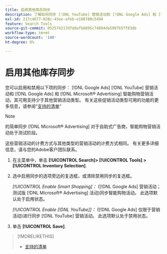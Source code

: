 ```yaml
---
title: 启用其他库存同步
description: 了解如何同步 [!DNL YouTube] 营销活动和 [!DNL Google Ads] 和 [!DNL Microsoft® Advertising] 智能购物营销活动。
exl-id: 217c4677-828c-43ee-afeb-e100780c5494
feature: Search Tools
source-git-commit: 052574217d7ddafb8895c74094da5997b5ff83db
workflow-type: tm+mt
source-wordcount: '140'
ht-degree: 0%

---
```


# 启用其他库存同步

您可以启用和禁用以下项的同步： [!DNL Google Ads] [!DNL YouTube] 营销活动和 [!DNL Google Ads] 和 [!DNL Microsoft® Advertising] 智能购物营销活动，其可用支持少于其他营销活动类型。 有关这些促销活动类型可用的功能的更多信息，请参阅“[支持的清单](/help/search-social-commerce/introduction/supported-inventory.md)“

>[!NOTE]
>
>的简单同步 [!DNL Microsoft® Advertising] 对于自助式广告商，智能购物营销活动处于测试阶段。

这些营销活动的计费方式与其他类型的营销活动的计费方式相同。 有关更多详细信息，请与您的Adobe客户团队联系。

1. 在主菜单中，单击 **[!UICONTROL Search]> [!UICONTROL Tools] >[!UICONTROL Inventory Selection]**.

1. 选中启用同步的选项旁边的复选框，或清除禁用同步的复选框。

   *[!UICONTROL Enable Smart Shopping]：* ([!DNL Google Ads] 营销活动；测试版 [!DNL Microsoft® Advertising] 活动)同步智能购物活动。 此选项默认处于启用状态。

   *[!UICONTROL Enable [!DNL YouTube]]：* ([!DNL Google Ads] 仅限于营销活动)进行同步 [!DNL YouTube] 营销活动。 此选项默认处于禁用状态。

1. 单击 **[!UICONTROL Save]**.

>[!MORELIKETHIS]
>
>* [支持的清单](/help/search-social-commerce/introduction/supported-inventory.md)
